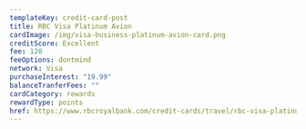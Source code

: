 ```yaml
---
templateKey: credit-card-post
title: RBC Visa Platinum Avion
cardImage: /img/visa-business-platinum-avion-card.png
creditScore: Excellent
fee: 120
feeOptions: dontmind
network: Visa
purchaseInterest: "19.99"
balanceTranferFees: ""
cardCategory: rewards
rewardType: points
href: https://www.rbcroyalbank.com/credit-cards/travel/rbc-visa-platinum-avion.html
---
```


